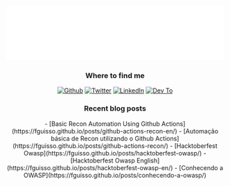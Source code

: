 <p align="center">
  <img alt="fguisso" src="https://raw.githubusercontent.com/fguisso/fguisso/master/new_terminal.svg" />
</p>

<h3 align="center">Where to find me</h3>
  <p align="center">
    <a href="https://github.com/fguisso" target="_blank"><img alt="Github" src="https://img.shields.io/badge/GitHub-%2312100E.svg?&style=for-the-badge&logo=Github&logoColor=white" /></a>
    <a href="https://twitter.com/_fguisso" target="_blank"><img alt="Twitter" src="https://img.shields.io/badge/twitter-%231DA1F2.svg?&style=for-the-badge&logo=twitter&logoColor=white" /></a>
    <a href="https://www.linkedin.com/in/fernandoguisso" target="_blank"><img alt="LinkedIn" src="https://img.shields.io/badge/linkedin-%230077B5.svg?&style=for-the-badge&logo=linkedin&logoColor=white" /></a>
    <a href="https://dev.to/fguisso" target="_blank"><img alt="Dev To" src="https://img.shields.io/badge/dev.to-%2312100E.svg?&style=for-the-badge&logo=dev.to&logoColor=white" /></a>
</p>

<h3 align="center">Recent blog posts</h3>
  <p align="center">
    <!-- BLOG-POST-LIST:START -->
- [Basic Recon Automation Using Github Actions](https://fguisso.github.io/posts/github-actions-recon-en/)
- [Automação básica de Recon utilizando o Github Actions](https://fguisso.github.io/posts/github-actions-recon/)
- [Hacktoberfest Owasp](https://fguisso.github.io/posts/hacktoberfest-owasp/)
- [Hacktoberfest Owasp English](https://fguisso.github.io/posts/hacktoberfest-owasp-en/)
- [Conhecendo a OWASP](https://fguisso.github.io/posts/conhecendo-a-owasp/)
<!-- BLOG-POST-LIST:END -->
  </p>
